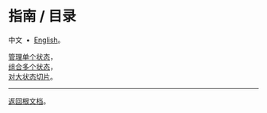 # 指南 / 目录

中文 &nbsp;•&nbsp; [English](./README.md)。

[管理单个状态](./57934f5.zh-Hans.md)，<br/>
[组合多个状态](./7f95611.zh-Hans.md)，<br/>
[对大状态切片](./eb8ec2b.zh-Hans.md)。

---

[返回根文档](../../README.zh-Hans.md)。
